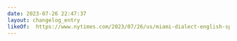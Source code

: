 ```yaml
---
date: 2023-07-26 22:47:37
layout: changelog_entry
likeOf:  https://www.nytimes.com/2023/07/26/us/miami-dialect-english-spanish.html
---
```

